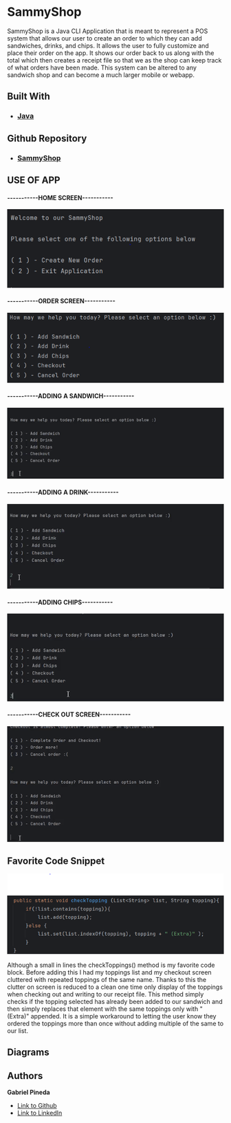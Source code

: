 # SammyShop

SammyShop is a Java CLI Application that is meant to represent a POS system that allows our user to 
create an order to which they can add sandwiches, drinks, and chips. It allows the user to fully customize and place
their order on the app. It shows our order back to us along with the total which then creates a receipt file so that we 
as the shop can keep track of what orders have been made. This system can be altered to any sandwich shop and can become 
a much larger mobile or webapp.

## Built With
* ### [Java](https://www.java.com/en/)

## Github Repository
- ### [SammyShop](https://github.com/GabrielPineda808/SammyShop)

## USE OF APP
#### -----------HOME SCREEN-----------

![HomeScreen.PNG](ScreenShots%2FHomeScreen.PNG)

#### -----------ORDER SCREEN-----------

![OrderScreen.PNG](ScreenShots%2FOrderScreen.PNG)

#### -----------ADDING A SANDWICH-----------

![SandwichOrder.gif](ScreenShots%2FSandwichOrder.gif)

#### -----------ADDING A DRINK-----------

![DrinkOrder.gif](ScreenShots%2FDrinkOrder.gif)

#### -----------ADDING CHIPS-----------

![ChipsOrder.gif](ScreenShots%2FChipsOrder.gif)

#### -----------CHECK OUT SCREEN-----------

![CheckOutScreen.gif](ScreenShots%2FCheckOutScreen.gif)

## Favorite Code Snippet

![FavoriteCodeSnippet.PNG](ScreenShots%2FFavoriteCodeSnippet.PNG)

Although a small in lines the checkToppings() method is my favorite code block.
Before adding this I had my toppings list and my checkout screen cluttered with repeated toppings of the same name.
Thanks to this the clutter on screen is reduced to a clean one time only display of the toppings when checking out and 
writing to our receipt file. This method simply checks if the topping selected has already been added to our sandwich
and then simply replaces that element with the same toppings only with "(Extra)" appended. It is a simple workaround 
to letting the user know they ordered the toppings more than once without adding multiple of the same to our list.

## Diagrams


## Authors

**Gabriel Pineda**
- [Link to Github](https://github.com/GabrielPineda808)
- [Link to LinkedIn](https://www.linkedin.com/in/gabriel-omar-pineda/)